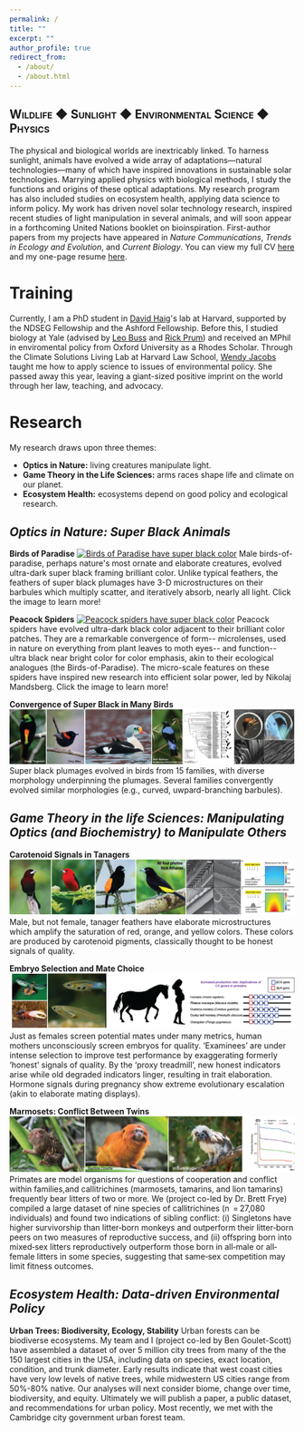 ```yaml
---
permalink: /
title: ""
excerpt: ""
author_profile: true
redirect_from: 
  - /about/
  - /about.html
---
```



<span style="font-variant:small-caps;">Wildlife &#9670; Sunlight &#9670; Environmental Science &#9670; Physics</span>
-------

The physical and biological worlds are inextricably linked. To harness sunlight, animals have evolved a wide array of adaptations—natural technologies—many of which have inspired innovations in sustainable solar technologies. Marrying applied physics with biological methods, I study the functions and origins of these optical adaptations. My research program has also included studies on ecosystem health, applying data science to inform policy. My work has driven novel solar technology research, inspired recent studies of light manipulation in several animals, and will soon appear in a forthcoming United Nations booklet on bioinspiration. First-author papers from my projects have appeared in *Nature Communications*, *Trends in Ecology and Evolution*, and *Current Biology*. You can view my full CV [here](https://reallymccoy.github.io/files/Dakota_McCoy_CV.pdf) and my one-page resume [here](https://reallymccoy.github.io/files/Dakota_McCoy_OnePage_Resume.pdf).

Training
======

Currently, I am a PhD student in [David Haig](https://haiggroup.oeb.harvard.edu/)'s lab at Harvard, supported by the NDSEG Fellowship and the Ashford Fellowship. Before this, I studied biology at Yale (advised by [Leo Buss](https://eeb.yale.edu/people/faculty-affiliated/leo-buss) and [Rick Prum](https://prumlab.yale.edu/)) and received an MPhil in enviromental policy from Oxford University as a Rhodes Scholar. Through the Climate Solutions Living Lab at Harvard Law School, [Wendy Jacobs](https://hls.harvard.edu/faculty/directory/10426/Jacobs) taught me how to apply science to issues of environmental policy. She passed away this year, leaving a giant-sized positive imprint on the world through her law, teaching, and advocacy.

Research
======

My research draws upon three themes:
- **Optics in Nature:** living creatures manipulate light.
- **Game Theory in the Life Sciences:** arms races shape life and climate on our planet.
- **Ecosystem Health:** ecosystems depend on good policy and ecological research.


*Optics in Nature: Super Black Animals*
-------

**Birds of Paradise**
[![Birds of Paradise have super black color](/images/Birds_of_Paradise_Website.png)](https://www.nature.com/articles/s41467-017-02088-w)
Male birds-of-paradise, perhaps nature's most ornate and elaborate creatures, evolved ultra-dark super black framing brilliant color. Unlike typical feathers, the feathers of super black plumages have 3-D microstructures on their barbules which multiply scatter, and iteratively absorb, nearly all light. Click the image to learn more!


**Peacock Spiders**
[![Peacock spiders have super black color](/images/Peacock_Spiders_Website.png)](https://royalsocietypublishing.org/doi/full/10.1098/rspb.2019.0589)
Peacock spiders have evolved ultra-dark black color adjacent to their brilliant color patches. They are a remarkable convergence of form-- microlenses, used in nature on everything from plant leaves to moth eyes-- and function-- ultra black near bright color for color emphasis, akin to their ecological analogues (the Birds-of-Paradise). The micro-scale features on these spiders have inspired new research into efficient solar power, led by Nikolaj Mandsberg. Click the image to learn more!

**Convergence of Super Black in Many Birds**
[![Many bird evolved super black color](/images/Convergent_Evolution_Birds_Website.png)](https://jeb.biologists.org/content/222/18/jeb208140)
Super black plumages evolved in birds from 15 families, with diverse morphology underpinning the plumages. Several families convergently evolved similar morphologies (e.g., curved, uwpard-branching barbules). 

*Game Theory in the life Sciences: Manipulating Optics (and Biochemistry) to Manipulate Others*
-------

**Carotenoid Signals in Tanagers**
[![Tanagers have microstructures to enhance pigment](/images/Tanagers_Website.png)](https://www.biorxiv.org/content/10.1101/799783v3)
Male, but not female, tanager feathers have elaborate microstructures which amplify the saturation of red, orange, and yellow colors. These colors are produced by carotenoid pigments, classically thought to be honest signals of quality.

**Embryo Selection and Mate Choice**
[![Embryo selection and mate choice](/images/SignalsDegrade_Website.png)](https://www.cell.com/trends/ecology-evolution/fulltext/S0169-5347(19)30344-1)
Just as females screen potential mates under many metrics, human mothers unconsciously screen embryos for quality. ‘Examinees’ are under intense selection to improve test performance by exaggerating formerly ‘honest’ signals of quality. By the  ‘proxy treadmill’, new honest indicators arise while old degraded indicators linger, resulting in trait elaboration. Hormone signals during pregnancy show extreme evolutionary escalation (akin to elaborate mating displays).

**Marmosets: Conflict Between Twins**
[![Marmosets](/images/Marmosets_Website.png)](https://onlinelibrary.wiley.com/doi/abs/10.1002/ajp.23038)
Primates are model organisms for questions of cooperation and conflict within families,and callitrichines (marmosets, tamarins, and lion tamarins) frequently bear litters of two or more. We (project co-led by Dr. Brett Frye) compiled a large dataset of nine species of callitrichines (n  = 27,080 individuals) and found two indications of sibling conflict: (i) Singletons have higher survivorship than litter‐born monkeys and outperform their litter‐born peers on two measures of reproductive success, and (ii) offspring born into mixed‐sex litters reproductively outperform those born in all‐male or all‐female litters in some species, suggesting that same‐sex competition may limit fitness outcomes.

*Ecosystem Health: Data-driven Environmental Policy*
-------

**Urban Trees: Biodiversity, Ecology, Stability**
Urban forests can be biodiverse ecosystems. My team and I (project co-led by Ben Goulet-Scott) have assembled a dataset of over 5 million city trees from many of the the 150 largest cities in the USA, including data on species, exact location, condition, and trunk diameter. Early results indicate that west coast cities have very low levels of native trees, while midwestern US cities range from 50%-80% native. Our analyses will next consider biome, change over time, biodiversity, and equity. Ultimately we will publish a paper, a public dataset, and recommendations for urban policy. Most recently, we met with the Cambridge city government urban forest team.

